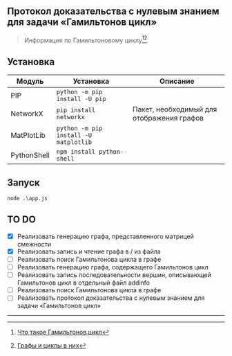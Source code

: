 ## Протокол доказательства с нулевым знанием для задачи «Гамильтонов цикл»
> Информация по Гамильтоновому циклу[^1][^2]

## Установка

| Модуль | Установка | Описание |
| ----- | ----- | ----- |
| PIP | `python -m pip install -U pip` |  |
| NetworkX | `pip install networkx` | Пакет, необходимый для отображения графов |
| MatPlotLib | `python -m pip install -U matplotlib` |  |
| PythonShell | `npm install python-shell` |  |

## Запуск
```
node .\app.js
```

## TO DO
- [x] Реализовать генерацию графа, представленного матрицей смежности
- [x] Реализовать запись и чтение графа в / из файла
- [ ] Реализовать поиск Гамильтонова цикла в графе
- [ ] Реализовать генерацию графа, содержащего Гамильтонов цикл
- [ ] Реализовать запись последовательности вершин, описывающей Гамильтонов цикл в отдельный файл addinfo
- [ ] Реализовать поиск Гамильтонова цикла в графе
- [ ] Реализовать протокол доказательства с нулевым знанием для задачи «Гамильтонов цикл»

<hr>

[^1]: [Что такое Гамильтонов цикл](https://ru.hexlet.io/courses/graphs/lessons/hamiltonian/theory_unit)

[^2]: [Графы и циклы в них](https://skine.ru/articles/378177/)